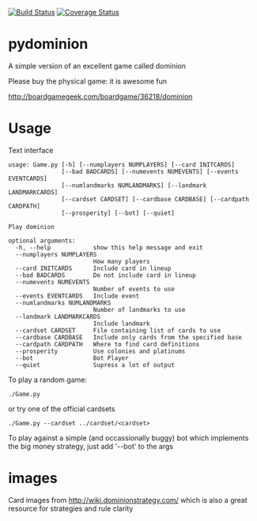 [![Build Status](https://travis-ci.org/dwagon/pydominion.svg?branch=develop)](https://travis-ci.org/dwagon/pydominion)
[![Coverage Status](https://coveralls.io/repos/dwagon/pydominion/badge.png)](https://coveralls.io/r/dwagon/pydominion)

pydominion
==========

A simple version of an excellent game called dominion

Please buy the physical game: it is awesome fun

http://boardgamegeek.com/boardgame/36218/dominion

Usage
=====

Text interface

```
usage: Game.py [-h] [--numplayers NUMPLAYERS] [--card INITCARDS]
               [--bad BADCARDS] [--numevents NUMEVENTS] [--events EVENTCARDS]
               [--numlandmarks NUMLANDMARKS] [--landmark LANDMARKCARDS]
               [--cardset CARDSET] [--cardbase CARDBASE] [--cardpath CARDPATH]
               [--prosperity] [--bot] [--quiet]

Play dominion

optional arguments:
  -h, --help            show this help message and exit
  --numplayers NUMPLAYERS
                        How many players
  --card INITCARDS      Include card in lineup
  --bad BADCARDS        Do not include card in lineup
  --numevents NUMEVENTS
                        Number of events to use
  --events EVENTCARDS   Include event
  --numlandmarks NUMLANDMARKS
                        Number of landmarks to use
  --landmark LANDMARKCARDS
                        Include landmark
  --cardset CARDSET     File containing list of cards to use
  --cardbase CARDBASE   Include only cards from the specified base
  --cardpath CARDPATH   Where to find card definitions
  --prosperity          Use colonies and platinums
  --bot                 Bot Player
  --quiet               Supress a lot of output
```

To play a random game:
```
./Game.py 
```

or try one of the official cardsets
```
./Game.py --cardset ../cardset/<cardset>
```

To play against a simple (and occassionally buggy) bot which implements the big money strategy, just add '--bot' to the args

images
======

Card images from http://wiki.dominionstrategy.com/ which is also a great resource for strategies and rule clarity
